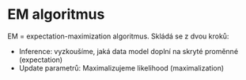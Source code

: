 # EM algoritmus

EM = expectation-maximization algoritmus. Skládá se z dvou kroků:

* Inference: vyzkoušíme, jaká data model doplní na skryté proměnné (expectation)
* Update parametrů: Maximalizujeme likelihood (maximalization)
